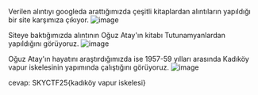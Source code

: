Verilen alıntıyı googleda arattığımızda çeşitli kitaplardan alıntıların yapıldığı bir site karşımıza çıkıyor. 
![image](https://github.com/user-attachments/assets/54b298a1-5cad-4317-9022-4c9062f26dd7)

Siteye baktığımızda alıntının Oğuz Atay'ın kitabı Tutunamyanlardan yapıldığını görüyoruz.
![image](https://github.com/user-attachments/assets/c1ec4cf7-5118-429b-a33d-90bad73e171b)


Oğuz Atay'ın hayatını araştırdığımızda ise 1957-59 yılları arasında Kadıköy vapur iskelesinin yapımında çalıştığını görüyoruz.
![image](https://github.com/user-attachments/assets/485354f0-8b60-4b3d-84e9-8d7b3922c4b4)


cevap: SKYCTF25{kadıköy vapur iskelesi}
